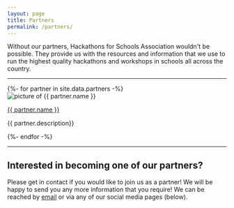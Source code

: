 ```yaml
---
layout: page
title: Partners
permalink: /partners/
---
```


Without our partners, Hackathons for Schools Association wouldn't be possible. They provide us with the resources and information that we use to run the highest quality hackathons and workshops in schools all across the country.

---

<div class="item-container">
  {%- for partner in site.data.partners -%}
  <div class="item">
    <img class="picture" src="/assets/img/partners/{{ partner.logo | relative_url }}" alt="picture of {{ partner.name }}">
    <div class="info">
      <a style="color=black;" href="{{ partner.site }}"><p class="name">{{ partner.name }}</p></a>
      <p class="description">{{ partner.description}}</p>
    </div>
  </div>
  {%- endfor -%}
</div>

---

## Interested in becoming one of our partners?
Please get in contact if you would like to join us as a partner! We will be happy to send you any more information that you require! We can be reached by [email](mailto:hello@hackathonsforschools.com "Email") or via any of our social media pages (below).
